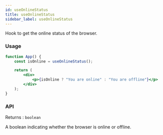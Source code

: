 ```yaml
---
id: useOnlineStatus
title: useOnlineStatus
sidebar_label: useOnlineStatus
---
```


Hook to get the online status of the browser.

### Usage

```jsx live
function App() {
	const isOnline = useOnlineStatus();

	return (
		<div>
			<p>{isOnline ? "You are online" : "You are offline"}</p>
		</div>
	);
}
```

### API

Returns : `boolean`

A boolean indicating whether the browser is online or offline.
